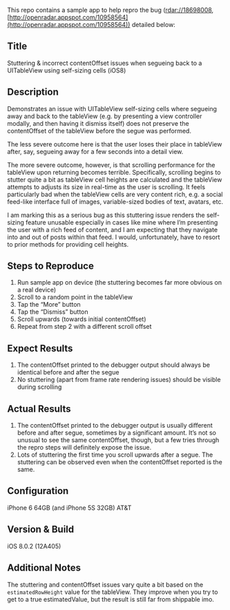 This repo contains a sample app to help repro the bug ([rdar://18698008](rdar://18698008), [http://openradar.appspot.com/10958564](http://openradar.appspot.com/10958564)) detailed below: 

## Title
Stuttering & incorrect contentOffset issues when segueing back to a UITableView using self-sizing cells (iOS8)

## Description
Demonstrates an issue with UITableView self-sizing cells where segueing away and back to the tableView (e.g. by presenting a view controller modally, and then having it dismiss itself) does not preserve the contentOffset of the tableView before the segue was performed. 

The less severe outcome here is that the user loses their place in tableView after, say, segueing away for a few seconds into a detail view. 

The more severe outcome, however, is that scrolling performance for the tableView upon returning becomes terrible. Specifically, scrolling begins to stutter quite a bit as tableView cell heights are calculated and the tableView attempts to adjusts its size in real-time as the user is scrolling. It feels particularly bad when the tableView cells are very content rich, e.g. a social feed-like interface full of images, variable-sized bodies of text, avatars, etc. 

I am marking this as a serious bug as this stuttering issue renders the self-sizing feature unusable especially in cases like mine where I’m presenting the user with a rich feed of content, and I am expecting that they navigate into and out of posts within that feed. I would, unfortunately, have to resort to prior methods for providing cell heights.

## Steps to Reproduce
1. Run sample app on device (the stuttering becomes far more obvious on a real device)
2. Scroll to a random point in the tableView
3. Tap the “More” button
4. Tap the “Dismiss” button 
5. Scroll upwards (towards initial contentOffset)
6. Repeat from step 2 with a different scroll offset

## Expect Results
1. The contentOffset printed to the debugger output should always be identical before and after the segue
2. No stuttering (apart from frame rate rendering issues) should be visible during scrolling

## Actual Results
1. The contentOffset printed to the debugger output is usually different before and after segue, sometimes by a significant amount. It’s not so unusual to see the same contentOffset, though, but a few tries through the repro steps will definitely expose the issue. 
2. Lots of stuttering the first time you scroll upwards after a segue. The stuttering can be observed even when the contentOffset reported is the same. 

## Configuration
iPhone 6 64GB (and iPhone 5S 32GB) AT&T

## Version & Build
iOS 8.0.2 (12A405)

## Additional Notes
The stuttering and contentOffset issues vary quite a bit based on the `estimatedRowHeight` value for the tableView. They improve when you try to get to a true estimatedValue, but the result is still far from shippable imo. 